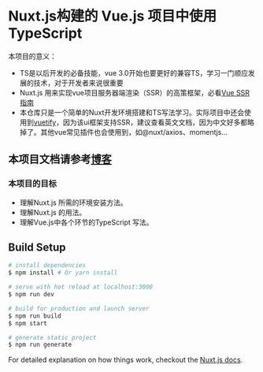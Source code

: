 # Nuxt.js构建的 Vue.js 项目中使用 TypeScript

本项目的意义：

+ TS是以后开发的必备技能，vue 3.0开始也要更好的兼容TS，学习一门顺应发展的技术，对于开发者来说很重要
+ Nuxt.js 用来实现vue项目服务器端渲染（SSR）的高策框架，必看[Vue SSR指南](https://ssr.vuejs.org/zh/#%E4%BB%80%E4%B9%88%E6%98%AF%E6%9C%8D%E5%8A%A1%E5%99%A8%E7%AB%AF%E6%B8%B2%E6%9F%93-ssr-%EF%BC%9F)
+ 本仓库只是一个简单的Nuxt开发环境搭建和TS写法学习。实际项目中还会使用到[vuetify](https://vuetifyjs.com/en/)，因为该ui框架支持SSR，建议查看英文文档，因为中文好多都略掉了。其他vue常见插件也会使用到，如@nuxt/axios、momentjs...

## 本项目文档请参考[博客](https://holylovelqq.github.io/vue/VueNuxtTS.html)

### 本项目的目标

+ 理解Nuxt.js 所需的环境安装方法。
+ 理解Nuxt.js 的用法。
+ 理解Vue.js中各个环节的TypeScript 写法。

## Build Setup

``` bash
# install dependencies
$ npm install # Or yarn install

# serve with hot reload at localhost:3000
$ npm run dev

# build for production and launch server
$ npm run build
$ npm start

# generate static project
$ npm run generate
```

For detailed explanation on how things work, checkout the [Nuxt.js docs](https://github.com/nuxt/nuxt.js).
